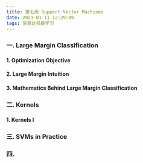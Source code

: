 ```yaml
---
title: 第七周 Support Vector Machines
date: 2021-01-11 12:29:09
tags: 吴恩达机器学习
---
```


### 一. Large Margin Classification

#### 1. Optimization Objective

#### 2. Large Margin Intuition

#### 3. Mathematics Behind Large Margin Classification


### 二. Kernels

#### 1. Kernels I





### 三. SVMs in Practice

### 四. 